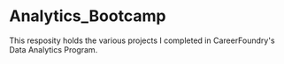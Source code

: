 # Analytics_Bootcamp
This resposity holds the various projects I completed in CareerFoundry's Data Analytics Program.
